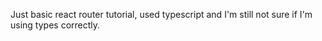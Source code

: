 Just basic react router tutorial, used typescript and I'm still not sure if I'm using types correctly.
